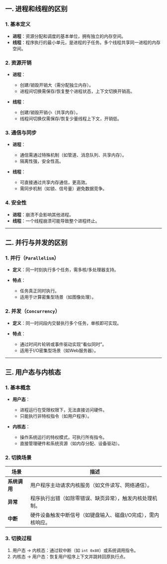 ## 一. 进程和线程的区别

### 1. 基本定义
- **进程**：资源分配和调度的基本单位，拥有独立的内存空间。
- **线程**：程序执行的最小单元，是进程的子任务。多个线程共享同一进程的内存空间。

### 2. 资源开销
- **进程**：
  
  - 创建/销毁开销大（需分配独立内存）。
  - 进程间切换需保存/恢复整个进程状态，上下文切换开销高。
- **线程**：
  
  - 创建/销毁开销小（共享内存）。
  - 线程间切换仅需保存/恢复少量线程上下文，开销低。

### 3. 通信与同步
- **进程**：
  
  - 通信需通过特殊机制（如管道、消息队列、共享内存）。
  - 隔离性强，安全性高。
- **线程**：
  
  - 可直接通过共享内存通信，更高效。
  - 需同步机制（如锁、信号量）避免数据竞争。

### 4. 安全性
- **进程**：崩溃不会影响其他进程。
- **线程**：一个线程崩溃可能导致整个进程终止。

---

## 二. 并行与并发的区别

### 1. 并行（`Parallelism`）
- **定义**：同一时刻执行多个任务，需多核/多处理器支持。
- **特点**：
  
  - 任务真正同时执行。
  - 适用于计算密集型场景（如图像处理）。

### 2. 并发（`Concurrency`）
- **定义**：同一时间段内交替执行多个任务，单核即可实现。
- **特点**：
  
  - 通过时间片轮转或事件驱动实现“看似同时”。
  - 适用于I/O密集型场景（如Web服务器）。

---

## 三. 用户态与内核态

### 1. 基本概念
- **用户态**：
  
  - 进程运行在受限权限下，无法直接访问硬件。
  - 只能执行非特权指令（如用户程序）。
- **内核态**：
  
  - 操作系统运行的特权模式，可执行所有指令。
  - 直接管理硬件和系统资源（如内存分配、设备驱动）。

### 2. 切换场景
| **场景**       | **描述**                                                                 |
|----------------|--------------------------------------------------------------------------|
| **系统调用**   | 用户程序主动请求内核服务（如文件读写、网络通信）。                       |
| **异常**       | 程序执行出错（如除零错误、缺页异常），触发内核处理机制。                 |
| **中断**       | 硬件设备触发中断信号（如键盘输入、磁盘I/O完成），需内核响应。            |

### 3. 切换过程
1. 用户态 → 内核态：通过软中断（如 `int 0x80`）或系统调用指令。
2. 内核态 → 用户态：恢复用户程序上下文并跳转回原执行点。
